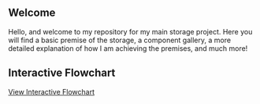 ## Welcome

Hello, and welcome to my repository for my main storage project. Here you will find a basic premise of the storage, a component gallery, a more detailed explanation of how I am achieving the premises, and much more!

## Interactive Flowchart

[View Interactive Flowchart](https://tisunfortunate.github.io/CH-MIS-main-storage/Flow/flowchart.html)
